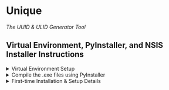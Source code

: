 # Unique
_The UUID & ULID Generator Tool_

## Virtual Environment, PyInstaller, and NSIS Installer Instructions

<details><!------------------------------------------------------------>
<summary>Virtual Environment Setup</summary>
using your favourite terminal, from the project root directory:

```ps
# "create a virtual environment named venv"
python -m venv venv

# "activate the virtual environment"
.\venv\Scripts\activate.ps1

# "pip upgrade pip and setuptools"
python -m pip install --upgrade pip
python -m pip install --upgrade setuptools

# "install this project's dependencies"
pip install -r .\requirements.txt
```
</details>

<details><!------------------------------------------------------------>
<summary>Compile the .exe files using PyInstaller</summary>
using your favourite terminal, from the project root directory:

```ps
# "execute the following script for pyinstaller and makensis"
python .\tools\make.py
```
</details>


<details><!------------------------------------------------------------>
<summary>First-time Installation & Setup Details</summary>
using your favourite terminal, from the project root directory:

```ps
# "update python"
python -m pip install --upgrade pip
python -m pip install --upgrade setuptools

# "create a virtual environment named venv"
python -m venv venv

# "activate the virtual environment"
.\venv\Scripts\activate.ps1

# "pip upgrade pip and setuptools"
python -m pip install --upgrade pip
python -m pip install --upgrade setuptools

# "install this project's dependencies"
python -m pip install pyinstaller

# check prerequisites
pip list --local

# record deps
pip freeze > requirements.txt

# exit venv
deactivate

# remove venv
rm -rf venv
```

</details>

















